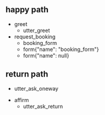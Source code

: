<!-- ## time path -->
<!-- * greet -->
<!--   - utter_greet -->
<!--   - utter_wh_person -->

<!-- ## inform -->
<!-- * inform_person{"person":"Vlad Maraev"} -->
<!--   - utter_inform -->
<!--   - utter_yn_correct -->
  
<!-- ## incorrect -->
<!-- * deny -->
<!--   - slot{"person": null} -->
<!--   - utter_wh_person -->


## happy path
* greet
  - utter_greet
* request_booking
    - booking_form
    - form{"name": "booking_form"}
    - form{"name": null}

## return path
  - utter_ask_oneway
* affirm
  - utter_ask_return  
